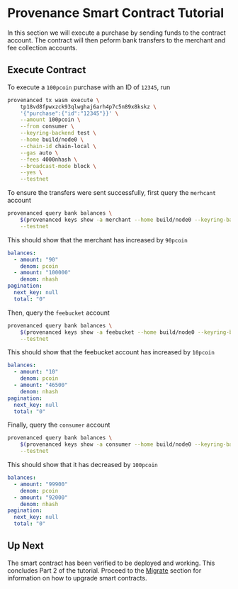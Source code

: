# Provenance Smart Contract Tutorial

In this section we will execute a purchase by sending funds to the contract account. The contract
will then peform bank transfers to the merchant and fee collection accounts.

## Execute Contract

To execute a `100pcoin` purchase with an ID of `12345`, run

```bash
provenanced tx wasm execute \
    tp18vd8fpwxzck93qlwghaj6arh4p7c5n89x8kskz \
    '{"purchase":{"id":"12345"}}' \
    --amount 100pcoin \
    --from consumer \
    --keyring-backend test \
    --home build/node0 \
    --chain-id chain-local \
    --gas auto \
    --fees 4000nhash \
    --broadcast-mode block \
    --yes \
    --testnet
```

To ensure the transfers were sent successfully, first query the `merhcant` account

```bash
provenanced query bank balances \
    $(provenanced keys show -a merchant --home build/node0 --keyring-backend test --testnet) \
    --testnet
```

This should show that the merchant has increased by `90pcoin`

```yaml
balances:
  - amount: "90"
    denom: pcoin
  - amount: "100000"
    denom: nhash
pagination:
  next_key: null
  total: "0"
```

Then, query the `feebucket` account

```bash
provenanced query bank balances \
    $(provenanced keys show -a feebucket --home build/node0 --keyring-backend test --testnet) \
    --testnet
```

This should show that the feebucket account has increased by `10pcoin`

```yaml
balances:
  - amount: "10"
    denom: pcoin
  - amount: "46500"
    denom: nhash
pagination:
  next_key: null
  total: "0"
```

Finally, query the `consumer` account

```bash
provenanced query bank balances \
    $(provenanced keys show -a consumer --home build/node0 --keyring-backend test --testnet) \
    --testnet
```

This should show that it has decreased by `100pcoin`

```yaml
balances:
  - amount: "99900"
    denom: pcoin
  - amount: "92000"
    denom: nhash
pagination:
  next_key: null
  total: "0"
```

## Up Next

The smart contract has been verified to be deployed and working. This concludes Part 2 of the
tutorial. Proceed to the [Migrate](13-migrate.md) section for information on how to upgrade smart
contracts.
